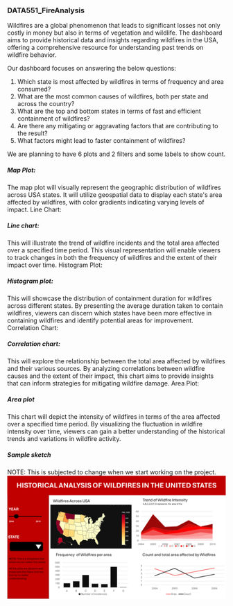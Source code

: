 ### DATA551_FireAnalysis

Wildfires are a global phenomenon that leads to significant losses not only costly in money but also in terms of vegetation and wildlife. The dashboard aims to provide historical data and insights regarding wildfires in the USA, offering a comprehensive resource for understanding past trends on wildfire behavior.

Our dashboard focuses on answering the below questions:
1. Which state is most affected by wildfires in terms of frequency and area consumed? 
2. What are the most common causes of wildfires, both per state and across the country? 
3. What are the top and bottom states in terms of fast and efficient containment of wildfires?
4. Are there any mitigating or aggravating factors that are contributing to the result? 
5. What factors might lead to faster containment of wildfires? 

We are planning to have 6 plots and 2 filters and some labels to show count.

##### Map Plot:

The map plot will visually represent the geographic distribution of wildfires across USA states. It will utilize geospatial data to display each state's area affected by wildfires, with color gradients indicating varying levels of impact.
Line Chart:

##### Line chart:
This will illustrate the trend of wildfire incidents and the total area affected over a specified time period. This visual representation will enable viewers to track changes in both the frequency of wildfires and the extent of their impact over time.
Histogram Plot:

##### Histogram plot:
This will showcase the distribution of containment duration for wildfires across different states. By presenting the average duration taken to contain wildfires, viewers can discern which states have been more effective in containing wildfires and identify potential areas for improvement.
Correlation Chart:

##### Correlation chart:
This will explore the relationship between the total area affected by wildfires and their various sources. By analyzing correlations between wildfire causes and the extent of their impact, this chart aims to provide insights that can inform strategies for mitigating wildfire damage.
Area Plot:

##### Area plot
This chart will depict the intensity of wildfires in terms of the area affected over a specified time period. By visualizing the fluctuation in wildfire intensity over time, viewers can gain a better understanding of the historical trends and variations in wildfire activity.

##### Sample sketch
NOTE: This is subjected to change when we start working on the project.
![Image](dashboard_sketch.png)

